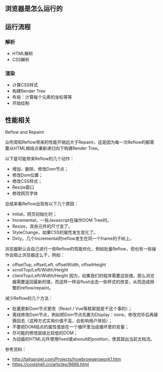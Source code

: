 浏览器是怎么运行的
---

## 运行流程
### 解析
- HTML解析
- CSS解析

### 渲染
- 计算CSS样式
- 构建Render Tree
- 布局：计算每个元素的坐标等等
- 开始绘制

## 性能相关
Reflow and Repaint

众所周知Reflow带来的性能开销远大于Repaint，这是因为每一次Reflow的都需要从HTML根结点重新递归向下构建Render Tree。

以下是可能带来Reflow的几个动作：
- 增加、删除、修改Dom节点；
- 修改Dom位置；
- 修改CSS样式；
- Resize窗口
- 修改网页字体

总结来看Reflow出现有以下几个原因：
- Initial，网页初始化时；
- Incremental，一些Javascript在操作DOM Tree时。
- Resize，其些元件的尺寸变了。
- StyleChange，如果CSS的属性发生变化了。
- Dirty，几个Incremental的reflow发生在同一个frame的子树上。

浏览器默认会自己进行一些Reflow的性能优化，例如批量Reflow，但也有一些操作会阻止浏览器这么干，例如：
- offsetTop, offsetLeft, offsetWidth, offsetHeight
- scrollTop/Left/Width/Height
- clientTop/Left/Width/Height
因为，如果我们的程序需要这些值，那么浏览器需要返回最新的值，而这样一样会flush出去一些样式的改变，从而造成频繁的reflow/repaint。

减少Reflow的几个方法：
- 批量更新Dom节点更改（React / Vue等框架就是干这个事的）；
- 离线修改Dom节点，例如把Dom节点先置为Display：none，修改完毕后再替换回去（这种方式实用价值不高，会影响用户体验）；
- 不要把DOM结点的属性值放在一个循环里当成循环里的变量；
- 尽可能的修改层级比较低的DOM；
- 为动画的HTML元件使用fixed或absoult的position，使其跳出当前文档流。



参考资料：
- http://taligarsiel.com/Projects/howbrowserswork1.htm
- https://coolshell.cn/articles/9666.html